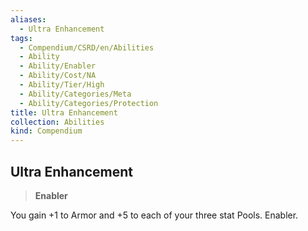```yaml
---
aliases:
  - Ultra Enhancement
tags:
  - Compendium/CSRD/en/Abilities
  - Ability
  - Ability/Enabler
  - Ability/Cost/NA
  - Ability/Tier/High
  - Ability/Categories/Meta
  - Ability/Categories/Protection
title: Ultra Enhancement
collection: Abilities
kind: Compendium
---
```

## Ultra Enhancement  
>**Enabler**
  
You gain +1 to Armor and +5 to each of your three stat Pools. Enabler.